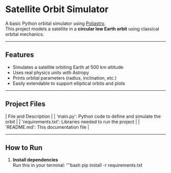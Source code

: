 # Satellite Orbit Simulator

A basic Python orbital simulator using [Poliastro](https://www.poliastro.space/).  
This project models a satellite in a **circular low Earth orbit** using classical orbital mechanics.

---

##  Features

- Simulates a satellite orbiting Earth at 500 km altitude
- Uses real physics units with Astropy
- Prints orbital parameters (radius, inclination, etc.)
- Easily extendable to support elliptical orbits and plots

---

##  Project Files

| File and Description |
| 'main.py': Python code to define and simulate the orbit |
| 'requirements.txt': Libraries needed to run the project |
| 'README.md': This documentation file |

---

## How to Run

1. **Install dependencies**  
   Run this in your terminal:
   '''bash
   pip install -r requirements.txt
